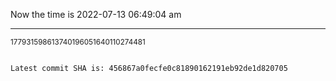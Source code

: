 Now the time is 2022-07-13 06:49:04 am

---

<small>177931598613740196051640110274481</small>

```txt

Latest commit SHA is: 456867a0fecfe0c81890162191eb92de1d820705
```
